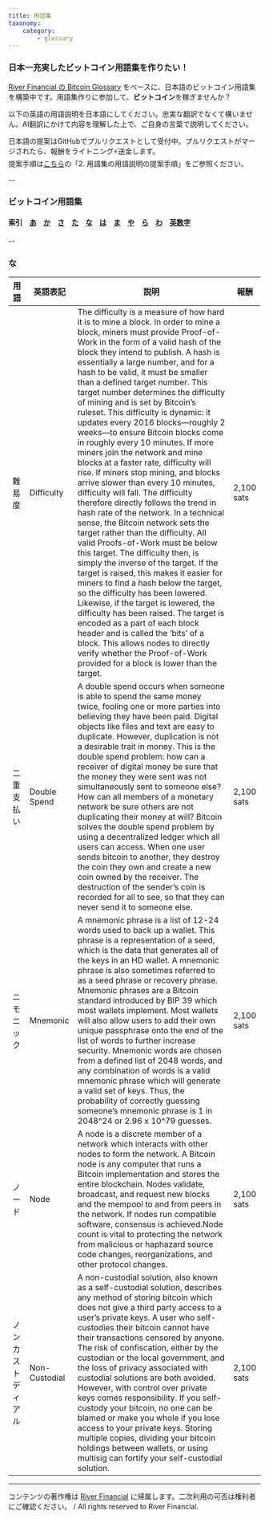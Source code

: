 ```yaml
---
title: 用語集
taxonomy:
    category:
        - glossary
---
```


### 日本一充実したビットコイン用語集を作りたい！

[River Financial の Bitcoin Glossary](https://river.com/learn/terms/) をベースに、日本語のビットコイン用語集を構築中です。用語集作りに参加して、**ビットコイン**を稼ぎませんか？

以下の英語の用語説明を日本語にしてください。忠実な翻訳でなくて構いません。AI翻訳にかけて内容を理解した上で、ご自身の言葉で説明してください。

日本語の提案はGitHubでプルリクエストとして受付中。プルリクエストがマージされたら、報酬をライトニング⚡️送金します。<br>
提案手順は[こちら](https://github.com/lostinbitcoin/categories/wiki)の「2. 用語集の用語説明の提案手順」をご参照ください。

--
### ビットコイン用語集
#### 索引　[あ](http://lostinbitcoin.jp.testrs.jp/staging/glossary/glossary-a/#a)　[か](http://lostinbitcoin.jp.testrs.jp/staging/glossary/glossary-ka/#ka)　[さ](http://lostinbitcoin.jp.testrs.jp/staging/glossary/glossary-sa/#sa)　[た](http://lostinbitcoin.jp.testrs.jp/staging/glossary/glossary-ta/#ta)　[な](http://lostinbitcoin.jp.testrs.jp/staging/glossary/glossary-na/#na)　[は](http://lostinbitcoin.jp.testrs.jp/staging/glossary/glossary-ha/#ha)　[ま](http://lostinbitcoin.jp.testrs.jp/staging/glossary/glossary-ma/#ma)　[や](http://lostinbitcoin.jp.testrs.jp/staging/glossary/glossary-ya/#ya)　[ら](http://lostinbitcoin.jp.testrs.jp/staging/glossary/glossary-ra/#ra)　</a>[わ](http://lostinbitcoin.jp.testrs.jp/staging/glossary/glossary-wa/#wa)　[英数字](http://lostinbitcoin.jp.testrs.jp/staging/glossary/glossary-number/#number)
--

### <a id="na"></a>な

|  用語  |  英語表記  |  説明  |  報酬  |
| ---- | ---- | ---- |---- |
|<a id="difficulty"></a>難易度| Difficulty|The difficulty is a measure of how hard it is to mine a block. In order to mine a block, miners must provide Proof-of-Work in the form of a valid hash of the block they intend to publish. A hash is essentially a large number, and for a hash to be valid, it must be smaller than a defined target number. This target number determines the difficulty of mining and is set by Bitcoin’s ruleset. This difficulty is dynamic: it updates every 2016 blocks—roughly 2 weeks—to ensure Bitcoin blocks come in roughly every 10 minutes. If more miners join the network and mine blocks at a faster rate, difficulty will rise. If miners stop mining, and blocks arrive slower than every 10 minutes, difficulty will fall. The difficulty therefore directly follows the trend in hash rate of the network. In a technical sense, the Bitcoin network sets the target rather than the difficulty. All valid Proofs-of-Work must be below this target. The difficulty then, is simply the inverse of the target. If the target is raised, this makes it easier for miners to find a hash below the target, so the difficulty has been lowered. Likewise, if the target is lowered, the difficulty has been raised. The target is encoded as a part of each block header and is called the ‘bits’ of a block. This allows nodes to directly verify whether the Proof-of-Work provided for a block is lower than the target.| 2,100 sats  |
|<a id="double_spend"></a>二重支払い| Double Spend |A double spend occurs when someone is able to spend the same money twice, fooling one or more parties into believing they have been paid. Digital objects like files and text are easy to duplicate. However, duplication is not a desirable trait in money. This is the double spend problem: how can a receiver of digital money be sure that the money they were sent was not simultaneously sent to someone else? How can all members of a monetary network be sure others are not duplicating their money at will? Bitcoin solves the double spend problem by using a decentralized ledger which all users can access. When one user sends bitcoin to another, they destroy the coin they own and create a new coin owned by the receiver. The destruction of the sender’s coin is recorded for all to see, so that they can never send it to someone else.| 2,100 sats  |
|<a id="mnemonic"></a>ニモニック| Mnemonic| A mnemonic phrase is a list of 12-24 words used to back up a wallet. This phrase is a representation of a seed, which is the data that generates all of the keys in an HD wallet. A mnemonic phrase is also sometimes referred to as a seed phrase or recovery phrase. Mnemonic phrases are a Bitcoin standard introduced by BIP 39 which most wallets implement. Most wallets will also allow users to add their own unique passphrase onto the end of the list of words to further increase security. Mnemonic words are chosen from a defined list of 2048 words, and any combination of words is a valid mnemonic phrase which will generate a valid set of keys. Thus, the probability of correctly guessing someone’s mnemonic phrase is 1 in 2048^24 or 2.96 x 10^79 guesses.| 2,100 sats  |
|<a id="node"></a>ノード|  Node |  A node is a discrete member of a network which interacts with other nodes to form the network. A Bitcoin node is any computer that runs a Bitcoin implementation and stores the entire blockchain. Nodes validate, broadcast, and request new blocks and the mempool to and from peers in the network. If nodes run compatible software, consensus is achieved.Node count is vital to protecting the network from malicious or haphazard source code changes, reorganizations, and other protocol changes. | 2,100 sats  |
|<a id="non_custodial"></a>ノンカストディアル| Non-Custodial | A non-custodial solution, also known as a self-custodial solution, describes any method of storing bitcoin which does not give a third party access to a user’s private keys. A user who self-custodies their bitcoin cannot have their transactions censored by anyone. The risk of confiscation, either by the custodian or the local government, and the loss of privacy associated with custodial solutions are both avoided. However, with control over private keys comes responsibility. If you self-custody your bitcoin, no one can be blamed or make you whole if you lose access to your private keys. Storing multiple copies, dividing your bitcoin holdings between wallets, or using multisig can fortify your self-custodial solution. | 2,100 sats  |

---
コンテンツの著作権は [River Financial](https://river.com/) に帰属します。二次利用の可否は権利者にご確認ください。 / All rights reserved to River Financial.
